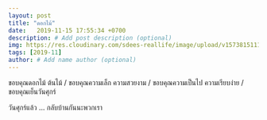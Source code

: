 ```yaml
---
layout: post
title: "ดอกไม้"
date:   2019-11-15 17:55:34 +0700
description: # Add post description (optional)
img: https://res.cloudinary.com/sdees-reallife/image/upload/v1573815111/IMG_20191115_174510.jpg # Add image post (optional)
tags: [2019-11]
author: # Add name author (optional)
---
```

ขอบคุณดอกไม้ ต้นไม้ / ขอบคุณความเล็ก ความสวยงาม / ขอบคุณความเป็นไป ความเรียบง่าย / ขอบคุณเย็นวันศุกร์

<i class="fa fa-child" style="color:plum"></i>

วันศุกร์แล้ว ... กลับบ้านกันนะพวกเรา
